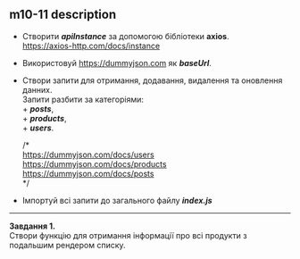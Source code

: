 ## m10-11 description  

- Створити ***apiInstance*** за допомогою бібліотеки **axios**.  
https://axios-http.com/docs/instance

- Використовуй https://dummyjson.com як ***baseUrl***.

- Створи запити для отримання, додавання, видалення та оновлення данних.  
  Запити разбити за категоріями:  
      + ***posts***,  
      + ***products***,  
      + ***users***.

  /*  
    https://dummyjson.com/docs/users  
    https://dummyjson.com/docs/products  
    https://dummyjson.com/docs/posts  
  */

- Імпортуй всі запити до загального файлу ***index.js***

---
**Завдання 1.**  
Створи функцію для отримання інформації про всі продукти з подальшим рендером списку.